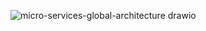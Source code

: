 ![micro-services-global-architecture drawio]([https://github.com/user-attachments/assets/e68b9857-34c2-4cb6-ab17-6426d3191f4f](https://github.com/its-ani/Ecom_Rashan/blob/main/diagrams/E-commerce-global-architecture.drawio.svg))
